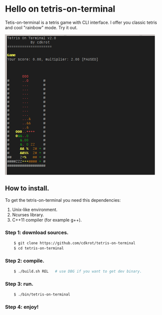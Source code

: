 # Hello on tetris-on-terminal
Tetis-on-terminal is a tetris game with CLI interface. I offer you classic tetris and cool "rainbow" mode. Try it out.

![Classic mode in tetris-on-terminal](./image.png)

## How to install.

To get the tetris-on-terminal you need this dependencies:

1. Unix-like environment.
2. Ncurses library.
3. C++11 compiler (for example g++).

### Step 1: download sources.
```sh
    $ git clone https://github.com/cdkrot/tetris-on-terminal
    $ cd tetris-on-terminal
```

### Step 2: compile.
```sh
    $ ./build.sh REL   # use DBG if you want to get dev binary.
```

### Step 3: run.
```sh
    $ ./bin/tetris-on-terminal
```

### Step 4: enjoy!
